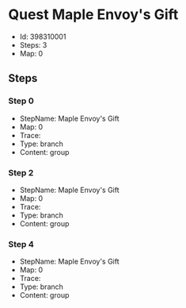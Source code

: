# Quest Maple Envoy's Gift

- Id: 398310001
- Steps: 3
- Map: 0

## Steps

### Step 0
- StepName:  Maple Envoy's Gift
- Map:  0
- Trace:  
- Type:  branch
- Content:  group


### Step 2
- StepName:  Maple Envoy's Gift
- Map:  0
- Trace:  
- Type:  branch
- Content:  group


### Step 4
- StepName:  Maple Envoy's Gift
- Map:  0
- Trace:  
- Type:  branch
- Content:  group


